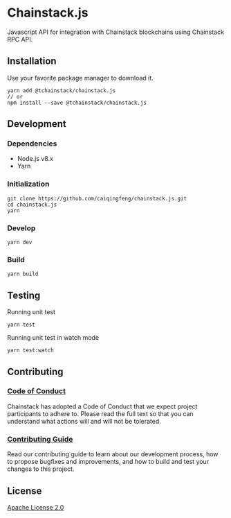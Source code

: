 
# Chainstack.js

Javascript API for integration with Chainstack blockchains using Chainstack RPC API.

## Installation

Use your favorite package manager to download it.

```shell
yarn add @tchainstack/chainstack.js
// or
npm install --save @tchainstack/chainstack.js
```

## Development

### Dependencies

- Node.js v8.x
- Yarn

### Initialization

```shell
git clone https://github.com/caiqingfeng/chainstack.js.git
cd chainstack.js
yarn
```

### Develop

```shell
yarn dev
```

### Build

```shell
yarn build
```

## Testing

Running unit test

```shell
yarn test
```

Running unit test in watch mode

```shell
yarn test:watch
```

## Contributing

### [Code of Conduct](https://github.com/caiqingfeng/chainstack.js/blob/master/CODE_OF_CONDUCT.md)

Chainstack has adopted a Code of Conduct that we expect project participants to adhere to. Please read the full text so that you can understand what actions will and will not be tolerated.

### [Contributing Guide](https://github.com/caiqingfeng/chainstack.js/blob/master/CONTRIBUTING.md)

Read our contributing guide to learn about our development process, how to propose bugfixes and improvements, and how to build and test your changes to this project.

## License

[Apache License 2.0](https://github.com/caiqingfeng/chainstack-wallet/blob/master/LICENSE)
